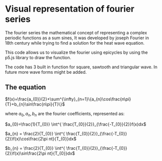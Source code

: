 # Visual representation of fourier series

The fourier series the mathematical concept of representing a complex periodic functions as a sum sines, It was developed by joseph Fourier in 18th century while trying to find a solution for the heat wave equation.

This code allows us to visualize the fourier using epicycles by using the p5.js library to draw the function.

The code has 3 built in function for square, sawtooth and triangular wave. In future more wave forms might be added.

## The equation 

$f(x)=\frac{a_{0}}{2}+\sum^{\infty}_{n=1}\{a_{n}\cos\frac{n\pi}{T}+b_{n}\sin\frac{n\pi}{T}\}$

where $a_{0},a_{n},b_{n}$ are the fourier coefficients, represented as:

$a_{0}=\frac{1}{T_{0}} \int^{ \frac{T_{0}}{2}}_{\frac{-T_{0}}{2}}f(x)dx$

$a_{n} = \frac{2}{T_{0}} \int^{ \frac{T_{0}}{2}}_{\frac{-T_{0}}{2}}f(x)\cos\frac{2\pi nt}{T_{0}}dx$

$b_{n} = \frac{2}{T_{0}} \int^{ \frac{T_{0}}{2}}_{\frac{-T_{0}}{2}}f(x)\sin\frac{2\pi nt}{T_{0}}dx$
